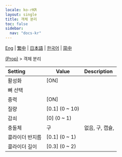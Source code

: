 ```yaml
---
locale: ko-rKR
layout: single
title: 객체 분리
toc: false
sidebar:
  nav: "docs-kr"
---
```

[Eng](/dancexr/menu/2025.4/prop/detach_object) | [繁中](/tw/dancexr/menu/2025.4/prop/detach_object) | [日本語](/jp/dancexr/menu/2025.4/prop/detach_object) | [한국어](/kr/dancexr/menu/2025.4/prop/detach_object) | [简中](/zh/dancexr/menu/2025.4/prop/detach_object)

[(Prop)](../menu#(Prop)) > 객체 분리



| Setting | Value | Description |
| :--- | --- | :--- |
|<nobr>활성화</nobr>| [ON] | 
|<nobr>뼈 선택</nobr>|| 
|<nobr>중력</nobr>| [ON] | 
|<nobr>질량</nobr>| [0.1] (0 ~ 10) | 
|<nobr>감쇠</nobr>| [0] (0 ~ 1) | 
|<nobr>충돌체</nobr>| 구 | 없음, 구, 캡슐, 
|<nobr>콜라이더 반지름</nobr>| [0.1] (0 ~ 1) | 
|<nobr>콜라이더 길이</nobr>| [0.3] (0 ~ 2) | 
